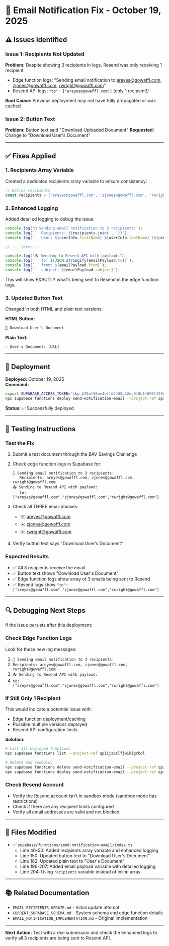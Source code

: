 # 📧 Email Notification Fix - October 19, 2025

## ⚠️ Issues Identified

### Issue 1: Recipients Not Updated
**Problem:** Despite showing 3 recipients in logs, Resend was only receiving 1 recipient
- Edge function logs: "Sending email notification to areyes@gowaffl.com, zjones@gowaffl.com, rwright@gowaffl.com"
- Resend API logs: `"to": ["areyes@gowaffl.com"]` (only 1 recipient!)

**Root Cause:** Previous deployment may not have fully propagated or was cached

### Issue 2: Button Text
**Problem:** Button text said "Download Uploaded Document" 
**Requested:** Change to "Download User's Document"

---

## ✅ Fixes Applied

### 1. Recipients Array Variable
Created a dedicated recipients array variable to ensure consistency:

```typescript
// Define recipients
const recipients = ['areyes@gowaffl.com', 'zjones@gowaffl.com', 'rwright@gowaffl.com'];
```

### 2. Enhanced Logging
Added detailed logging to debug the issue:

```typescript
console.log('📧 Sending email notification to 3 recipients:');
console.log(`   Recipients: ${recipients.join(', ')}`);
console.log(`   User: ${userInfo.firstName} ${userInfo.lastName} (${userInfo.company})`);

// ... later ...

console.log('📤 Sending to Resend API with payload:');
console.log(`   to: ${JSON.stringify(emailPayload.to)}`);
console.log(`   from: ${emailPayload.from}`);
console.log(`   subject: ${emailPayload.subject}`);
```

This will show EXACTLY what's being sent to Resend in the edge function logs.

### 3. Updated Button Text
Changed in both HTML and plain text versions:

**HTML Button:**
```html
📄 Download User's Document
```

**Plain Text:**
```
- User's Document: [URL]
```

---

## 🚀 Deployment

**Deployed:** October 19, 2025  
**Command:**
```bash
export SUPABASE_ACCESS_TOKEN="sbp_b70af96ee4bffd2455a32ec9f0b1f695f129d04f"
npx supabase functions deploy send-notification-email --project-ref qpiijzpslfjwikigrbol --no-verify-jwt
```

**Status:** ✅ Successfully deployed

---

## 🧪 Testing Instructions

### Test the Fix
1. Submit a test document through the BAV Savings Challenge
2. Check edge function logs in Supabase for:
   ```
   📧 Sending email notification to 3 recipients:
      Recipients: areyes@gowaffl.com, zjones@gowaffl.com, rwright@gowaffl.com
   📤 Sending to Resend API with payload:
      to: ["areyes@gowaffl.com","zjones@gowaffl.com","rwright@gowaffl.com"]
   ```

3. Check all THREE email inboxes:
   - ✉️ areyes@gowaffl.com
   - ✉️ zjones@gowaffl.com
   - ✉️ rwright@gowaffl.com

4. Verify button text says "Download User's Document"

### Expected Results
- ✅ All 3 recipients receive the email
- ✅ Button text shows "Download User's Document"
- ✅ Edge function logs show array of 3 emails being sent to Resend
- ✅ Resend logs show `"to": ["areyes@gowaffl.com","zjones@gowaffl.com","rwright@gowaffl.com"]`

---

## 🔍 Debugging Next Steps

If the issue persists after this deployment:

### Check Edge Function Logs
Look for these new log messages:
1. `📧 Sending email notification to 3 recipients:`
2. `Recipients: areyes@gowaffl.com, zjones@gowaffl.com, rwright@gowaffl.com`
3. `📤 Sending to Resend API with payload:`
4. `to: ["areyes@gowaffl.com","zjones@gowaffl.com","rwright@gowaffl.com"]`

### If Still Only 1 Recipient
This would indicate a potential issue with:
- Edge function deployment/caching
- Possible multiple versions deployed
- Resend API configuration limits

**Solution:** 
```bash
# List all deployed functions
npx supabase functions list --project-ref qpiijzpslfjwikigrbol

# Delete and redeploy
npx supabase functions delete send-notification-email --project-ref qpiijzpslfjwikigrbol
npx supabase functions deploy send-notification-email --project-ref qpiijzpslfjwikigrbol --no-verify-jwt
```

### Check Resend Account
- Verify the Resend account isn't in sandbox mode (sandbox mode has restrictions)
- Check if there are any recipient limits configured
- Verify all email addresses are valid and not blocked

---

## 📝 Files Modified

- ✅ `supabase/functions/send-notification-email/index.ts`
  - Line 46-50: Added recipients array variable and enhanced logging
  - Line 150: Updated button text to "Download User's Document"
  - Line 182: Updated plain text to "User's Document"
  - Line 196-207: Added email payload variable with detailed logging
  - Line 204: Using `recipients` variable instead of inline array

---

## 📚 Related Documentation

- `EMAIL_RECIPIENTS_UPDATE.md` - Initial update attempt
- `CURRENT_SUPABASE_SCHEMA.md` - System schema and edge function details
- `EMAIL_NOTIFICATION_IMPLEMENTATION.md` - Original implementation

---

**Next Action:** Test with a real submission and check the enhanced logs to verify all 3 recipients are being sent to Resend API.

